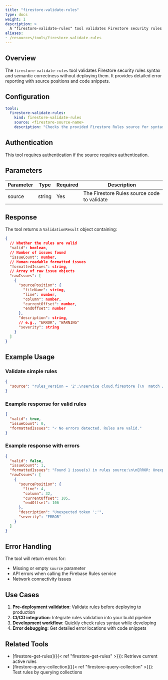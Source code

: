 ```yaml
---
title: "firestore-validate-rules"
type: docs
weight: 1
description: > 
  A "firestore-validate-rules" tool validates Firestore security rules syntax and semantic correctness without deploying them. It provides detailed error reporting with source positions and code snippets.
aliases:
- /resources/tools/firestore-validate-rules
---
```


## Overview

The `firestore-validate-rules` tool validates Firestore security rules syntax and semantic correctness without deploying them. It provides detailed error reporting with source positions and code snippets.

## Configuration

```yaml
tools:
  firestore-validate-rules:
    kind: firestore-validate-rules
    source: <firestore-source-name>
    description: "Checks the provided Firestore Rules source for syntax and validation errors"
```

## Authentication

This tool requires authentication if the source requires authentication.

## Parameters

| Parameter | Type   | Required | Description |
|-----------|--------|----------|-------------|
| source    | string | Yes      | The Firestore Rules source code to validate |

## Response

The tool returns a `ValidationResult` object containing:

```json
{
  // Whether the rules are valid
  "valid": boolean,
  // Number of issues found       
  "issueCount": number,
  // Human-readable formatted issues 
  "formattedIssues": string,
  // Array of raw issue objects
  "rawIssues": [
    {
      "sourcePosition": {
        "fileName": string,
        "line": number,
        "column": number,
        "currentOffset": number,
        "endOffset": number
      },
      "description": string,
      // e.g., "ERROR", "WARNING"
      "severity": string
    }
  ]
}
```

## Example Usage

### Validate simple rules

```json
{
  "source": "rules_version = '2';\nservice cloud.firestore {\n  match /databases/{database}/documents {\n    match /{document=**} {\n      allow read, write: if true;\n    }\n  }\n}"
}
```

### Example response for valid rules

```json
{
  "valid": true,
  "issueCount": 0,
  "formattedIssues": "✓ No errors detected. Rules are valid."
}
```

### Example response with errors

```json
{
  "valid": false,
  "issueCount": 1,
  "formattedIssues": "Found 1 issue(s) in rules source:\n\nERROR: Unexpected token ';' [Ln 4, Col 32]\n```\n      allow read, write: if true;;\n                               ^\n```",
  "rawIssues": [
    {
      "sourcePosition": {
        "line": 4,
        "column": 32,
        "currentOffset": 105,
        "endOffset": 106
      },
      "description": "Unexpected token ';'",
      "severity": "ERROR"
    }
  ]
}
```

## Error Handling

The tool will return errors for:
- Missing or empty `source` parameter
- API errors when calling the Firebase Rules service
- Network connectivity issues

## Use Cases

1. **Pre-deployment validation**: Validate rules before deploying to production
2. **CI/CD integration**: Integrate rules validation into your build pipeline
3. **Development workflow**: Quickly check rules syntax while developing
4. **Error debugging**: Get detailed error locations with code snippets

## Related Tools

- [firestore-get-rules]({{< ref "firestore-get-rules" >}}): Retrieve current active rules
- [firestore-query-collection]({{< ref "firestore-query-collection" >}}): Test rules by querying collections
